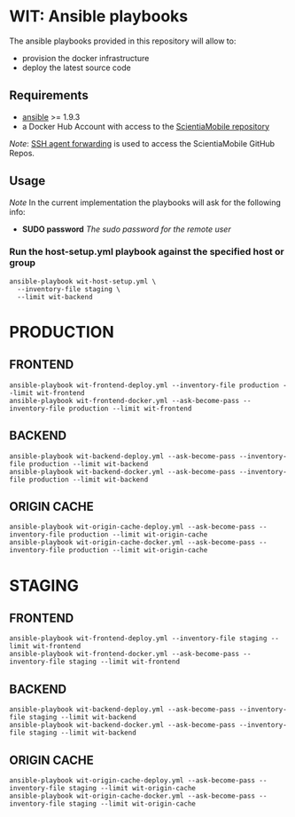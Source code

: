 # WIT: Ansible playbooks

The ansible playbooks provided in this repository will allow to:
- provision the docker infrastructure
- deploy the latest source code

## Requirements
- [ansible](http://www.ansible.com) >= 1.9.3
- a Docker Hub Account with access to the [ScientiaMobile repository](https://hub.docker.com/u/scientiamobile/dashboard/)

*Note*: [SSH agent forwarding](https://developer.github.com/guides/using-ssh-agent-forwarding/) is used to access the ScientiaMobile GitHub Repos.

## Usage

*Note* In the current implementation the playbooks will ask for the following info:

- **SUDO password** *The sudo password for the remote user*

### Run the host-setup.yml playbook against the specified host or group
    ansible-playbook wit-host-setup.yml \
      --inventory-file staging \
      --limit wit-backend

# PRODUCTION

## FRONTEND

    ansible-playbook wit-frontend-deploy.yml --inventory-file production --limit wit-frontend
    ansible-playbook wit-frontend-docker.yml --ask-become-pass --inventory-file production --limit wit-frontend 

## BACKEND

    ansible-playbook wit-backend-deploy.yml --ask-become-pass --inventory-file production --limit wit-backend
    ansible-playbook wit-backend-docker.yml --ask-become-pass --inventory-file production --limit wit-backend

## ORIGIN CACHE

    ansible-playbook wit-origin-cache-deploy.yml --ask-become-pass --inventory-file production --limit wit-origin-cache
    ansible-playbook wit-origin-cache-docker.yml --ask-become-pass --inventory-file production --limit wit-origin-cache
      
      
# STAGING

## FRONTEND

    ansible-playbook wit-frontend-deploy.yml --inventory-file staging --limit wit-frontend
    ansible-playbook wit-frontend-docker.yml --ask-become-pass --inventory-file staging --limit wit-frontend 

## BACKEND

    ansible-playbook wit-backend-deploy.yml --ask-become-pass --inventory-file staging --limit wit-backend
    ansible-playbook wit-backend-docker.yml --ask-become-pass --inventory-file staging --limit wit-backend

## ORIGIN CACHE

    ansible-playbook wit-origin-cache-deploy.yml --ask-become-pass --inventory-file staging --limit wit-origin-cache
    ansible-playbook wit-origin-cache-docker.yml --ask-become-pass --inventory-file staging --limit wit-origin-cache

